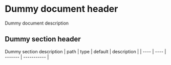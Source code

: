 # Dummy document header
Dummy document description
## Dummy section header
Dummy section description
| path | type | default | description |
| ---- | ---- | ------- | ----------- |
